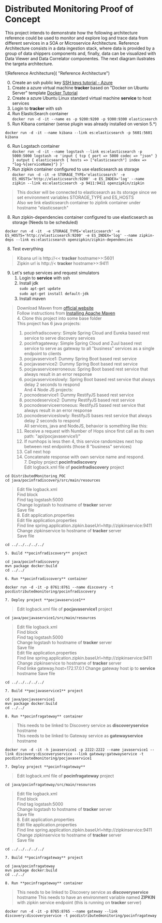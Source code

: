 # Distributed Monitoring Proof of Concept
This project intends to demonstrate how the following architecture reference could be used to monitor and explore log and trace data from different services in a SOA or Microservice Architecture.
Reference Architecture consists in a data ingestion stack, where data is provided by a group of data shippers components and, finally, data can be visualized with Data Viewer and Data Correlator componentes.
The next diagram ilustrates the targeta architecture.  
  
![Reference Architecture]( "Reference Architecture")

0. Create an ssh public key [SSH keys tutorial - Azure](https://docs.microsoft.com/en-us/azure/virtual-machines/linux/mac-create-ssh-keys)
1. Create a azure virtual machine **tracker** based on "Docker on Ubuntu Server" template [Docker Tutorial](http://keerats.com/blog/2016/setting-up-docker-on-mac-windows-linux-azure/)
2. Create a azure Ubuntu Linux standard virtual machine **service** to host services
3. Login to **tracker** with ssh
4. Run ElasticSearch container  
``` docker run -d -it --name es -p 9200:9200 -p 9300:9300 elasticsearch ```
5. Run Kibana container (sense plugin was already installed on version 5.*)  
```  
docker run -d -it --name kibana --link es:elasticsearch -p 5601:5601 kibana  
```
6. Run Logstach container  
``` docker run -d -it --name logstash --link es:elasticsearch -p 5000:5000 logstash -e 'input { tcp { port => 5000 codec => "json" } } output { elasticsearch { hosts => ["elasticsearch"] index => "log-%{serviceName}"} }' ```
7. Run zipkin container configured to use elasticsearch as storage  
``` docker run -d -it -e STORAGE_TYPE='elasticsearch' -e ES_HOSTS='http://elasticsearch:9200' -e ES_INDEX='log' --name zipkin --link es:elasticsearch -p 9411:9411 openzipkin/zipkin ```
> This docker will be connected to elasticsearch as its storage since we set environment variables STORAGE_TYPE and ES_HOSTS  
> Also we link elasticsearch container to ziplink container under hostname "elasticsearch"  
8. Run zipkin-dependencies container configured to use elasticsearch as storage (Needs to be scheduled)  
```  
docker run -d -it  -e STORAGE_TYPE='elasticsearch' -e ES_HOSTS='http://elasticsearch:9200' -e ES_INDEX='log' --name zipkin-deps --link es:elasticsearch openzipkin/zipkin-dependencies
```
8. Test everything
> Kibana url is http://<< **tracker** hostname>>:5601  
> Zipkin url is http://< **tracker** hostname>>:9411
9. Let's setup services and request simulators  
    1. Login to **service** with ssh
    2. Install jdk  
``` sudo apt-get update  ```  
``` sudo apt-get install default-jdk ```  
    3. Install maven  
> Download Maven from [official website](https://maven.apache.org/download.cgi)  
> Follow instructions from [Installing Apache Maven](https://maven.apache.org/install.html)  
    4. Clone this project into some base folder  
> This project has 6 java projects:  
> 1. pocinfradiscovery: Simple Spring Cloud and Eureka based rest service to serve discovery services  
> 2. pocinfragateway: Simple Spring Cloud and Zuul based rest service to serve as gateway to all "business" services as a single endpoint to clients  
> 3. pocjavaservice1: Dummy Spring Boot based rest service  
> 4. pocjavaservice2: Dummy Spring Boot based rest service  
> 5. pocjavaserviceerroneous: Spring Boot based rest service that always result in an error response  
> 6. pocjavaserviceslowly: Spring Boot based rest service that always delay 2 seconds to respond  
> And 4 Node JS projects:  
> 1. pocnodeservice1: Dummy RestifyJS based rest service  
> 2. pocnodeservice2: Dummy RestifyJS based rest service  
> 3. pocnodeserviceerroneous: RestifyJS based rest service that always result in an error response  
> 4. pocnodeserviceslowly: RestifyJS bases rest service that always delay 2 seconds to respond  
> All services, java and NodeJS, behavior is something like this:  
> 1. Receive a request with Number of Hops since first call as its own path: "api/pocjavaservice1/<numhops>"  
> 2. If numhops is less then 4, this service randomizes next hop between rest endpoints (those 8 "business" services)  
> 3. Call next hop  
> 4. Concatenate response with own service name and respond.  
    7. Deploy project **pocinfradiscovery**  
> Edit logback.xml file of **pocinfradiscovery** project  
```  
cd DistributedMonitoring_POC  
cd java/pocinfradiscovery/src/main/resources  
```  
> Edit file logback.xml  
> Find block <appender name="STASH">  
> Find tag <destination>logstash:5000</destination>  
> Change logstash to hostname of **tracker** server  
> Save file   
    8. Edit application.properties  
> Edit file application.properties  
> Find line spring.application.zipkin.baseUrl=http://zipkinservice:9411 
> Change zipkinservice to hostname of **tracker** server  
> Save file  
```  
cd ../../../../../
```  
    5. Build **pocinfradiscovery** project
```  
cd java/pocinfradiscovery  
mvn package docker:build  
cd ../../
```  
    6. Run **pocinfradiscovery** container  
```  
docker run -d -it -p 8761:8761 --name discovery -t pocdistributedmonitoring/pocinfradiscovery  
```  
    7. Deploy project **pocjavaservice1**  
> Edit logback.xml file of **pocjavaservice1** project  
```  
cd java/pocjavaservice1/src/main/resources  
```  
> Edit file logback.xml  
> Find block <appender name="STASH">  
> Find tag <destination>logstash:5000</destination>  
> Change logstash to hostname of **tracker** server  
> Save file    
> Edit file application.properties  
> Find line spring.application.zipkin.baseUrl=http://zipkinservice:9411 
> Change zipkinservice to hostname of **tracker** server  
> Find linke gateway.host=172.17.0.1
> Change gateway host ip to **service** hostname 
> Save file  
```  
cd ../../../../../
```  
    7. Build **pocjavaservice1** project  
```  
cd java/pocjavaservice1  
mvn package docker:build  
cd ../../
```  
    8. Run **pocinfragateway** container  
> This needs to be linked to Discovery service as **discoveryservice** hostname  
> This needs to be linked to Gateway service as **gatewayservice** hostname   
```  
docker run -d -it -h javaservice1 -p 2222:2222 --name javaservice1 --link discovery:discoveryservice --link gateway:gatewayservice -t pocdistributedmonitoring/pocjavaservice1  
```  
    7. Deploy project **pocinfragateway**  
> Edit logback.xml file of **pocinfragateway** project  
```  
cd java/pocinfragateway/src/main/resources  
```  
> Edit file logback.xml  
> Find block <appender name="STASH">  
> Find tag <destination>logstash:5000</destination>  
> Change logstash to hostname of **tracker** server  
> Save file   
    8. Edit application.properties  
> Edit file application.properties  
> Find line spring.application.zipkin.baseUrl=http://zipkinservice:9411 
> Change zipkinservice to hostname of **tracker** server  
> Save file  
```  
cd ../../../../../
```  
    7. Build **pocinfragateway** project  
```  
cd java/pocinfragateway  
mvn package docker:build  
cd ../../
```  
    8. Run **pocinfragateway** container  
> This needs to be linked to Discovery service as **discoveryservice** hostname
> This needs to have an environment variable named **ZIPKIN** with zipkin service endpoint (this is running on **tracker** server)  
```  
docker run -d -it -p 8765:8765 --name gateway --link discovery:discoveryservice -t pocdistributedmonitoring/pocinfragateway  
```  
